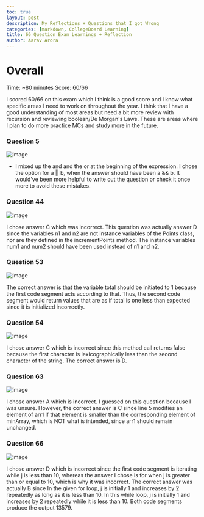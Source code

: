 ```yaml
---
toc: true
layout: post
description: My Reflections + Questions that I got Wrong
categories: [markdown, CollegeBoard Learning]
title: 66 Question Exam Learnings + Reflection
author: Aarav Arora
---
```


# Overall #


Time: ~80 minutes
Score: 60/66

I scored 60/66 on this exam which I think is a good score and I know what specific areas I need to work on throughout the year. I think that I have a good understanding of most areas but need a bit more review with recursion and reviewing boolean/De Morgan's Laws. These are areas where I plan to do more practice MCs and study more in the future.

### Question 5 ###

![image](https://user-images.githubusercontent.com/45216129/215659129-74467c83-18c6-4f9c-a714-224f2f159931.png)

- I mixed up the and and the or at the beginning of the expression. I chose the option for a || b, when the answer should have been a && b. It would've been more helpful to write out the question or check it once more to avoid these mistakes.

### Question 44 ###

![image](https://user-images.githubusercontent.com/45216129/215659408-72174b3d-8ce5-4616-8c5b-a92798c61641.png)

I chose answer C which was incorrect. This question was actually answer D since the variables n1 and n2 are not instance variables of the Points class, nor are they defined in the incrementPoints method. The instance variables num1 and num2 should have been used instead of n1 and n2.

### Question 53 ###

![image](https://user-images.githubusercontent.com/45216129/215659707-87e4f1b3-ddef-4875-88f3-db643ad5b705.png)

The correct answer is that the variable total should be initiated to 1 because the first code segment acts according to that. Thus, the second code segment would return values that are as if total is one less than expected since it is initialized incorrectly.

### Question 54 ###

![image](https://user-images.githubusercontent.com/45216129/215665751-a6657dd2-9a47-4291-9e57-d116734fae26.png)

I chose answer C which is incorrect since this method call returns false because the first character is lexicographically less than the second character of the string. The correct answer is D. 

### Question 63 ###

![image](https://user-images.githubusercontent.com/45216129/215666086-a7a2806f-a391-42f2-86d8-b9f811b985d4.png)

I chose answer A which is incorrect. I guessed on this question because I was unsure. However, the correct answer is C since line 5 modifies an element of arr1 if that element is smaller than the corresponding element of minArray, which is NOT what is intended, since arr1 should remain unchanged.

### Question 66 ###

![image](https://user-images.githubusercontent.com/45216129/215666610-ad062d5e-6a60-4255-a755-34bb5cfe69f0.png)

I chose answer D which is incorrect since the first code segment is iterating while j is less than 10, whereas the answer I chose is for when j is greater than or equal to 10, which is why it was incorrect. The correct answer was actually B since In the given for loop, j is initially 1 and increases by 2 repeatedly as long as it is less than 10. In this while loop, j is initially 1 and increases by 2 repeatedly while it is less than 10. Both code segments produce the output 13579.
